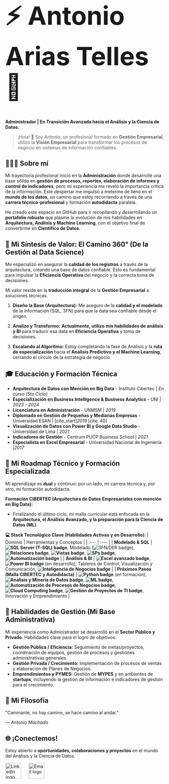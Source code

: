 <div align="left">
  <h1 style="font-size: 80px;">⚡ Antonio Arias Telles 💼</h1>
  </div>

**Administrador | En Transición Avanzada hacia el Análisis y la Ciencia de Datos.**

> ¡Hola! 👋 Soy Antonio, un profesional formado en **Gestión Empresarial**, utilizo la **Visión Empresarial** para transformar los procesos de negocio en sistemas de información confiables.

👨🏻‍💼 Sobre mí
---
Mi trayectoria profesional inició en la **Administración** donde desarrollé una base sólida en **gestión de procesos, reportes, elaboración de informes y control de indicadores**; pero mi experiencia me reveló la importancia crítica de la información. Este despertar me impulsó a meterme de lleno en el **mundo de los datos**, un camino que estoy recorriendo a través de una **carrera técnico-profesional** y formación **autodidacta** paralela.

He creado este espacio en GitHub para ir recopilando y desarrollando un **portafolio robusto** que plasme la evolución de mis habilidades en **Arquitectura, Análisis y Machine Learning**, con el objetivo final de convertirme en **Científico de Datos**.


🧠 Mi Síntesis de Valor: El Camino 360° (De la Gestión al Data Science)
---
Me especializo en asegurar la **calidad de los registros** a través de la arquitectura, creando una base de datos confiable. Esto es fundamental para impulsar la **Eficiencia Operativa** del negocio y la correcta toma de decisiones.

Mi valor reside en la **traducción integral** de la **Gestión Empresarial** a soluciones técnicas.

1.  **Diseño la Base (Arquitectura):** Me aseguro de la **calidad y el modelado** de la información (SQL, 3FN) para que la data sea confiable desde el origen.

2.  **Analizo y Transformo:** **Actualmente, utilizo mis habilidades de análisis y BI** para traducir esa data en **Eficiencia Operativa** y toma de decisiones.

3.  **Escalando al Algoritmo:** Estoy completando la fase de Análisis y la **ruta de especialización** hacia el **Análisis Predictivo y el Machine Learning**, cerrando el círculo de la estrategia de negocio.

🎓 Educación y Formación Técnica
---

* **Arquitectura de Datos con Mención en Big Data** - Instituto Cibertec | *En curso (5to Ciclo)*
* **Especialización en Business Intelligence & Business Analytics** - UNI | *2023 - 2024*
* **Licenciatura en Administración** - UNMSM | *2019* 
* **Diplomado en Gestión de Pequeñas y Medianas Empresas** - Universidad ESAN | [cite_start]*2019* [cite: 40]
* **Visualización de Datos con Power BI y Google Data Studio** - Universidad de Lima | *2021*
* **Indicadores de Gestión** - Centrum PUCP Business School | *2021* 
* **Especialista en Excel Empresarial** - Universidad Nacional de Ingeniería |*2017*


🚀 Mi Roadmap Técnico y Formación Especializada
---
Mi aprendizaje es **dual** y continuo: por un lado, mi carrera técnica y, por otro, mi formación autodidacta.

**Formación CIBERTEC (Arquitectura de Datos Empresariales con mención en Big Data):**
* Finalizando el último ciclo, mi malla curricular está enfocada en la **Arquitectura, el Análisis Avanzado, y la preparación para la Ciencia de Datos (ML)**.

**💻 Stack Tecnológico Clave (Habilidades Activas y en Desarrollo):**
| Dominio | Herramientas y Conceptos |
| :--- | :--- |
| **Modelado & SQL** | **<img src="https://img.shields.io/badge/SQL_Server_(T--SQL)-CC2927?style=flat-square&logo=microsoft-sql-server&logoColor=white" alt="SQL Server (T-SQL) badge" />**, Modelado (<img src="https://img.shields.io/badge/3FN/DER-005C8A?style=flat-square" alt="3FN/DER badge" />), **<img src="https://img.shields.io/badge/Relaciones-005C8A?style=flat-square" alt="Relaciones badge" />**, **<img src="https://img.shields.io/badge/Vistas_(Views)-005C8A?style=flat-square" alt="Vistas badge" />**, **<img src="https://img.shields.io/badge/SPs_(Procedimientos_Alm.)-005C8A?style=flat-square" alt="SPs badge" />**, **<img src="https://img.shields.io/badge/Automatización-6C757D?style=flat-square" alt="Automatización badge" />** |
| **Análisis & BI** | **<img src="https://img.shields.io/badge/Excel_avanzado_(Pivot/Tablas)-0C4010?style=flat-square&logo=microsoftexcel&logoColor=white" alt="Excel avanzado badge" />**, **<img src="https://img.shields.io/badge/Power_BI-F2C811?style=flat-square&logo=power-bi&logoColor=black" alt="Power BI badge" />** (en desarrollo), Tableros de Control, Visualización y Comunicación, **<img src="https://img.shields.io/badge/Inteligencia_de_Negocios-008080?style=flat-square" alt="Inteligencia de Negocios badge" />** |
| **Próximos Pasos (Malla CIBERTEC y Autodidacta)** | **<img src="https://img.shields.io/badge/Python-3776AB?style=flat-square&logo=python&logoColor=white" alt="Python badge" />** (en formación), **<img src="https://img.shields.io/badge/Análisis_y_Minería_de_Datos-5A2C87?style=flat-square" alt="Análisis y Minería de Datos badge" />**, **<img src="https://img.shields.io/badge/Sistemas_de_Aprendizaje_Automático_(ML)-FF6600?style=flat-square&logo=scikit-learn&logoColor=white" alt="ML badge" />**, **<img src="https://img.shields.io/badge/Automatización_de_Procesos_de_Negocios-4B0082?style=flat-square" alt="Automatización de Procesos de Negocios badge" />**, **<img src="https://img.shields.io/badge/Soluciones_Cloud_Computing-232F3E?style=flat-square&logo=amazon-aws&logoColor=white" alt="Cloud Computing badge" />**, **<img src="https://img.shields.io/badge/Gestión_de_Proyectos_de_TI-0052CC?style=flat-square&logo=jira&logoColor=white" alt="Gestión de Proyectos de TI badge" />**, Innovación y Emprendimiento |

🤝 Habilidades de Gestión (Mi Base Administrativa)
---
Mi experiencia como Administrador se desarrolló en el **Sector Público y Privado**. Habilidades clave para el logro de objetivos:

* **Gestión Pública / Eficiencia:** Seguimiento de metas/proyectos, coordinación de equipos, gestión de procesos y gestiones administrativas generales.
* **Gestión Privada / Crecimiento:** Implementación de procesos de ventas y elaboración de Planes de Negocios.
* **Emprendimientos y PYMES:** Gestión de **MYPES** y en ambientes de **startups**, incluyendo la gestión de información e indicadores de gestión para el crecimiento.

💭 Mi Filosofía
---
"Caminante, no hay camino, se hace camino al andar." 

— *Antonio Machado*

🌐 ¡Conectemos!
---
Estoy abierto a **oportunidades, colaboraciones y proyectos** en el mundo del Análisis y la Ciencia de Datos.

<p>
  <a href="https://www.linkedin.com/in/antonio-arias-telles" style="text-decoration: none;">
    <img src="https://skillicons.dev/icons?i=linkedin" height="50" alt="LinkedIn logo" />
  </a>
  &nbsp;&nbsp;&nbsp;&nbsp;
  <a href="mailto:antonioarte94@gmail.com" style="text-decoration: none;">
    <img src="https://skillicons.dev/icons?i=gmail" height="50" alt="Email logo" />
  </a>
</p>
